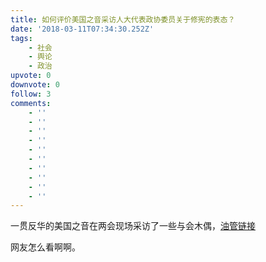 ```yaml
---
title: 如何评价美国之音采访人大代表政协委员关于修宪的表态？
date: '2018-03-11T07:34:30.252Z'
tags:
    - 社会
    - 舆论
    - 政治
upvote: 0
downvote: 0
follow: 3
comments:
    - ''
    - ''
    - ''
    - ''
    - ''
    - ''
    - ''
    - ''
    - ''
    - ''
---
```


一贯反华的美国之音在两会现场采访了一些与会木偶，[油管链接](https://www.youtube.com/watch?v=3bquXjhUN0U&t=1s)

网友怎么看啊啊。
